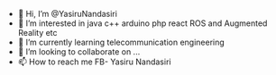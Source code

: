 - 👋 Hi, I’m @YasiruNandasiri
- 👀 I’m interested in java c++ arduino php react ROS and Augmented Reality etc
- 🌱 I’m currently learning telecommunication engineering
- 💞️ I’m looking to collaborate on ...
- 📫 How to reach me FB- Yasiru Nandasiri
<!---
YasiruNandasiri/YasiruNandasiri is a ✨ special ✨ repository because its `README.md` (this file) appears on your GitHub profile.
You can click the Preview link to take a look at your changes.
--->
